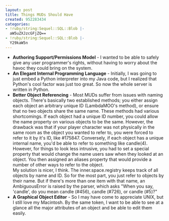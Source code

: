 ```yaml
---
layout: post
title: Things MUDs Should Have
created: 952283434
categories:
- !ruby/string:Sequel::SQL::Blob |-
  aW5uZXJzcGFjZQ==
- !ruby/string:Sequel::SQL::Blob |-
  Y29kaW5n
---
```

<ul>
	<li>
		<b>Authoring Support/Permissions Model</b> - I wanted to be able to safely give any user programmer's rights, without having to worry about the havoc they could bring on the system.
	</li>
	<li>
		<b>An Elegant Internal Programming Language</b> - Initially, I was going to just embed a Python interpreter into my Java code, but I realized that Python's cool factor was just too great. So now the whole server is written in Python.
	</li>
	<li>
		<b>Better Object Referencing</b> - Most MUDs suffer from issues with naming objects. There's basically two established methods; you either assign each object an arbitrary unique ID (LambdaMOO's method), or ensure that no two objects share the same name. These methods had various shortcomings. If each object had a unique ID number, you could allow the name property on various objects to be the same. However, the drawback was that if your player character was not physically in the same room as the object you wanted to refer to, you were forced to refer to it by it's ID, like #175847. Conversely, if each object has a unique internal name, you'd be able to refer to something like candle(4). However, for things to look less intrusive, you had to set a special property that would change the name users saw when they looked at an object. You then assigned an aliases property that would provide a number of other ways to refer to the object.<br>
		My solution is nicer, I think. The inner.space.registry keeps track of all objects by name and ID. So for the most part, you just refer to objects by their name. But if there's more than one item with that name, an AmbiguousError is raised by the parser, which asks "When you say, 'candle', do you mean candle (#456), candle (#726), or candle (#5)?"
	</li>
	<li>
		<b>A Graphical Object Editor</b> - So I may have come to appreciate UNIX, but I still love my Macintosh. By the same token, I want to be able to see at a glance all the major attributes of an object and be able to edit them easily.
	</li>
</ul>
